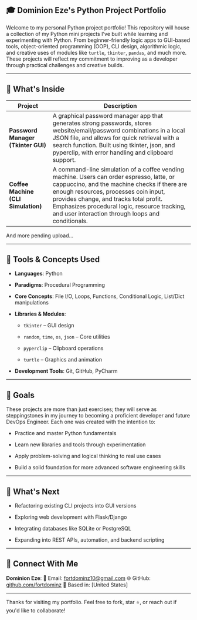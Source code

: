 ## 🎓 Dominion Eze's Python Project Portfolio

Welcome to my personal Python project portfolio! This repository will house a collection of my Python mini projects  I've built while learning and experimenting with Python. From beginner-friendly logic apps to GUI-based tools, object-oriented programming (OOP), CLI design, algorithmic logic, and creative uses of modules like `turtle`, `tkinter`, `pandas`, and much more. These projects will reflect my commitment to improving as a developer through practical challenges and creative builds.


---


## 📁 What's Inside
| Project                          | Description |
|----------------------------------|-------------|
| **Password Manager (Tkinter GUI)** | A graphical password manager app that generates strong passwords, stores website/email/password combinations in a local JSON file, and allows for quick retrieval with a search function. Built using tkinter, json, and pyperclip, with error handling and clipboard support. |
| **Coffee Machine (CLI Simulation)** | A command-line simulation of a coffee vending machine. Users can order espresso, latte, or cappuccino, and the machine checks if there are enough resources, processes coin input, provides change, and tracks total profit. Emphasizes procedural logic, resource tracking, and user interaction through loops and conditionals. |


And more pending upload...

---


## 🧰 Tools & Concepts Used

- **Languages**:  Python

- **Paradigms**: Procedural Programming

- **Core Concepts**: File I/O, Loops, Functions, Conditional Logic, List/Dict manipulations

- **Libraries & Modules**:

  - `tkinter` – GUI design

  - `random`, `time`, `os`, `json` – Core utilities

  - `pyperclip` – Clipboard operations

  - `turtle` – Graphics and animation

- **Development Tools**: Git, GitHub, PyCharm


---


## 🔭 Goals

These projects are more than just exercises; they will serve as steppingstones in my journey to becoming a proficient developer and future DevOps Engineer. Each one was created with the intention to:

  - Practice and master Python fundamentals

  - Learn new libraries and tools through experimentation

  - Apply problem-solving and logical thinking to real use cases

  - Build a solid foundation for more advanced software engineering skills


---


## 🚀 What's Next

  - Refactoring existing CLI projects into GUI versions

  - Exploring web development with Flask/Django

  - Integrating databases like SQLite or PostgreSQL

  - Expanding into REST APIs, automation, and backend scripting


---


## 🤝 Connect With Me

**Dominion Eze**:
  📧 Email: fortdominz10@gmail.com
  🌐 GitHub: [github.com/fortdominz](https://github.com/fortdominz)
  📍 Based in: [United States]

---

Thanks for visiting my portfolio. Feel free to fork, star ⭐, or reach out if you'd like to collaborate!

